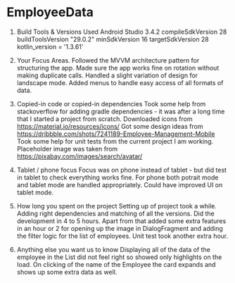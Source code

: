 # EmployeeData

1. Build Tools & Versions Used
	Android Studio 3.4.2
	compileSdkVersion 28
    buildToolsVersion "29.0.2"
    minSdkVersion 16
    targetSdkVersion 28
    kotlin_version = '1.3.61'
	
2. Your Focus Areas.
	Followed the MVVM architecture pattern for structuring the app. Made sure the app works fine on rotation without making duplicate calls. Handled a slight variation of design for landscape mode. 
	Added menus to handle easy access of all formats of data.

3. Copied-in code or copied-in dependencies
	Took some help from stackoverflow for adding gradle dependencies - it was after a long time that I started a project from scratch.
	Downloaded icons from https://material.io/resources/icons/
	Got some design ideas from https://dribbble.com/shots/7241189-Employee-Management-Mobile
	Took some help for unit tests from the current project I am working.
	Placeholder image was taken from https://pixabay.com/images/search/avatar/

4. Tablet / phone focus
	Focus was on phone instead of tablet - but did test in tablet to check everything works fine. For phone both potrait mode and tablet mode are handled appropriately.
	Could have improved UI on tablet mode.

5. How long you spent on the project
	Setting up of project took a while. Adding right dependencies and matching of all the versions. 
	Did the development in 4 to 5 hours. 
	Apart from that added some extra features in an hour or 2 for opening up the image in DialogFragment and adding the filter logic for the list of employees. Unit test took another extra hour.

6. Anything else you want us to know
	Displaying all of the data of the employee in the List did not feel right so showed only highlights on the load. On clicking of the name of the Employee the card expands and shows up some extra data as well.
